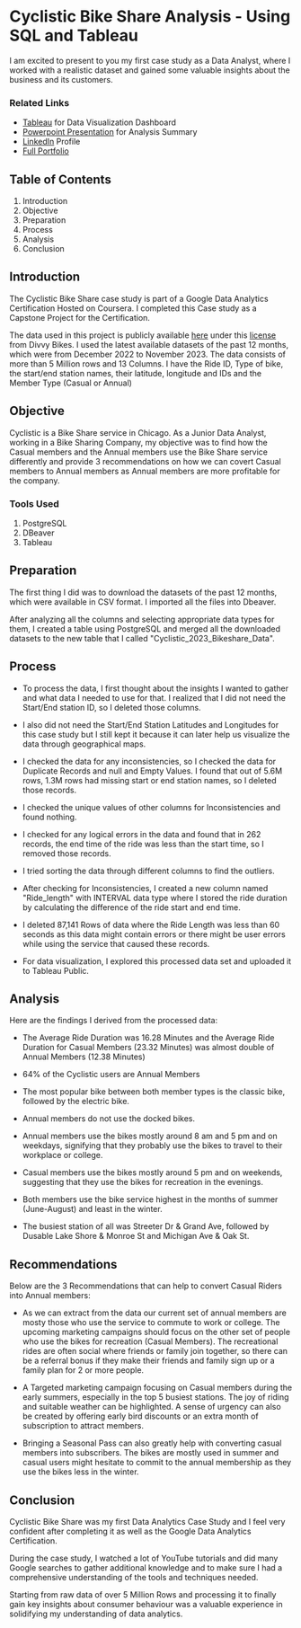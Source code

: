 # Cyclistic Bike Share Analysis - Using SQL and Tableau

I am excited to present to you my first case study as a Data Analyst, where I worked with a realistic dataset and gained some valuable insights about the business and its customers. 

### Related Links
* [Tableau]() for Data Visualization Dashboard
* [Powerpoint Presentation]() for Analysis Summary
* [LinkedIn]() Profile
* [Full Portfolio]()

## Table of Contents
1. Introduction
2. Objective
3. Preparation
4. Process
5. Analysis 
6. Conclusion

## Introduction

The Cyclistic Bike Share case study is part of a Google Data Analytics Certification Hosted on Coursera. I completed this Case study as a Capstone Project for the Certification. 

The data used in this project is publicly available [here](https://divvy-tripdata.s3.amazonaws.com/index.html) under this [license](https://www.divvybikes.com/data-license-agreement) from Divvy Bikes. I used the latest available datasets of the past 12 months, which were from December 2022 to November 2023. The data consists of more than 5 Million rows and 13 Columns. I have the Ride ID, Type of bike, the start/end station names, their latitude, longitude and IDs and the Member Type (Casual or Annual)

## Objective
Cyclistic is a Bike Share service in Chicago. As a Junior Data Analyst, working in a Bike Sharing Company, my objective was to find how the Casual members and the Annual members use the Bike Share service differently and provide 3 recommendations on how we can covert Casual members to Annual members as Annual members are more profitable for the company.

### Tools Used
1. PostgreSQL
2. DBeaver
3. Tableau

## Preparation
The first thing I did was to download the datasets of the past 12 months, which were available in CSV format. I imported all the files into Dbeaver.

After analyzing all the columns and selecting appropriate data types for them, I created a table using PostgreSQL and merged all the downloaded datasets to the new table that I called "Cyclistic_2023_Bikeshare_Data". 

## Process
* To process the data, I first thought about the insights I wanted to gather and what data I needed to use for that. I realized that I did not need the Start/End station ID, so I deleted those columns.

* I also did not need the Start/End Station Latitudes and Longitudes for this case study but I still kept it because it can later help us visualize the data through geographical maps. 

* I checked the data for any inconsistencies, so I checked the data for Duplicate Records and null and Empty Values. I found that out of 5.6M rows, 1.3M rows had missing start or end station names, so I deleted those records. 

* I checked the unique values of other columns for Inconsistencies and found nothing.

* I checked for any logical errors in the data and found that in 262 records, the end time of the ride was less than the start time, so I removed those records. 

* I tried sorting the data through different columns to find the outliers. 

* After checking for Inconsistencies, I created a new column named "Ride_length" with INTERVAL data type where I stored the ride duration by calculating the difference of the ride start and end time. 

* I deleted 87,141 Rows of data where the Ride Length was less than 60 seconds as this data might contain errors or there might be user errors while using the service that caused these records. 

* For data visualization, I explored this processed data set and uploaded it to Tableau Public. 



## Analysis
Here are the findings I derived from the processed data:

* The Average Ride Duration was 16.28 Minutes and the Average Ride Duration for Casual Members (23.32 Minutes) was almost double of Annual Members (12.38 Minutes)

* 64% of the Cyclistic users are Annual Members

* The most popular bike between both member types is the classic bike, followed by the electric bike.

* Annual members do not use the docked bikes. 

* Annual members use the bikes mostly around 8 am and 5 pm and on weekdays, signifying that they probably use the bikes to travel to their workplace or college.

* Casual members use the bikes mostly around 5 pm and on weekends, suggesting that they use the bikes for recreation in the evenings.

* Both members use the bike service highest in the months of summer (June-August) and least in the winter.

* The busiest station of all was Streeter Dr & Grand Ave, followed by Dusable Lake Shore & Monroe St and Michigan Ave & Oak St.

## Recommendations

Below are the 3 Recommendations that can help to convert Casual Riders into Annual members:

* As we can extract from the data our current set of annual members are mosty those who use the service to commute to work or college. The upcoming marketing campaigns should focus on the other set of people who use the bikes for recreation (Casual Members). The recreational rides are often social where friends or family join together, so there can be a referral bonus if they make their friends and family sign up or a family plan for 2 or more people. 

* A Targeted marketing campaign focusing on Casual members during the early summers, especially in the top 5 busiest stations. The joy of riding and suitable weather can be highlighted. A sense of urgency can also be created by offering early bird discounts or an extra month of subscription to attract members. 

* Bringing a Seasonal Pass can also greatly help with converting casual members into subscribers. The bikes are mostly used in summer and casual users might hesitate to commit to the annual membership as they use the bikes less in the winter. 

## Conclusion
Cyclistic Bike Share was my first Data Analytics Case Study and I feel very confident after completing it as well as the Google Data Analytics Certification.

During the case study, I watched a lot of YouTube tutorials and did many Google searches to gather additional knowledge and to make sure I had a comprehensive understanding of the tools and techniques needed.

Starting from raw data of over 5 Million Rows and processing it to finally gain key insights about consumer behaviour was a valuable experience in solidifying my understanding of data analytics. 
